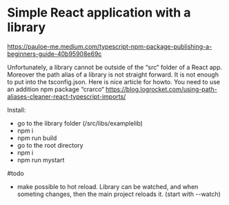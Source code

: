 # Simple React application with a library

https://pauloe-me.medium.com/typescript-npm-package-publishing-a-beginners-guide-40b95908e69c

Unfortunately, a library cannot be outside of the “src“ folder of a React app. Moreover the path alias of a library is not straight forward. It is not enough to put into the tsconfig.json.
Here is nice article for howto. You need to use an addition npm package “crarco“
https://blog.logrocket.com/using-path-aliases-cleaner-react-typescript-imports/

Install:

- go to the library folder (/src/libs/examplelib)
- npm i
- npm run build
- go to the root directory
- npm i
- npm run mystart

#todo

- make possible to hot reload. Library can be watched, and when someting changes, then the main project reloads it. (start with --watch)
